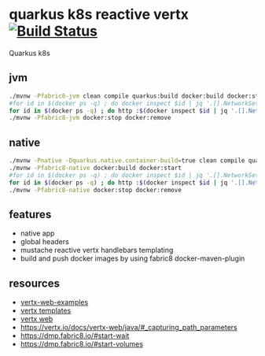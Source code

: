 # quarkus k8s reactive vertx [![Build Status](https://travis-ci.org/daggerok/quarkus-kubernetes-example.svg?branch=master)](https://travis-ci.org/daggerok/quarkus-kubernetes-example)
Quarkus k8s

## jvm

```bash
./mvnw -Pfabric8-jvm clean compile quarkus:build docker:build docker:start
#for id in $(docker ps -q) ; do docker inspect $id | jq '.[].NetworkSettings.Ports."8080/tcp"[].HostPort' -r ; done
for id in $(docker ps -q) ; do http :$(docker inspect $id | jq '.[].NetworkSettings.Ports."8080/tcp"[].HostPort' -r) ; done
./mvnw -Pfabric8-jvm docker:stop docker:remove
```

## native

```bash
./mvnw -Pnative -Dquarkus.native.container-build=true clean compile quarkus:build
./mvnw -Pfabric8-native docker:build docker:start
#for id in $(docker ps -q) ; do docker inspect $id | jq '.[].NetworkSettings.Ports."8080/tcp"[].HostPort' -r ; done
for id in $(docker ps -q) ; do http :$(docker inspect $id | jq '.[].NetworkSettings.Ports."8080/tcp"[].HostPort' -r) ; done
./mvnw -Pfabric8-native docker:stop docker:remove
```

## features

* native app
* global headers
* mustache reactive vertx handlebars templating
* build and push docker images by using fabric8 docker-maven-plugin

## resources

* [vertx-web-examples](https://github.com/vert-x3/vertx-examples/tree/master/web-examples)
* [vertx templates](https://vertx.io/docs/vertx-web/java/#_templates)
* [vertx web](https://vertx.io/docs/vertx-web/java/)
* https://vertx.io/docs/vertx-web/java/#_capturing_path_parameters
* https://dmp.fabric8.io/#start-wait
* https://dmp.fabric8.io/#start-volumes
